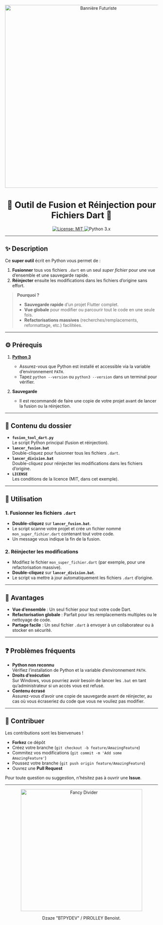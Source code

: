 <p align="center">
  <img src="https://i.postimg.cc/8zGH5WjN/dzaze-banner.png" alt="Bannière Futuriste" width="600">
</p>

<h1 align="center">🚀 Outil de Fusion et Réinjection pour Fichiers Dart 🚀</h1>

<p align="center">
  <!-- Badge de licence (exemple MIT) -->
  <a href="LICENSE">
    <img src="https://img.shields.io/badge/license-MIT-blue.svg" alt="License: MIT">
  </a>
  <!-- Badge Python -->
  <img src="https://img.shields.io/badge/python-3.x-blue.svg" alt="Python 3.x">
  <!-- Autre badge de votre choix (version, etc.) -->
</p>

---

## ✨ Description

Ce **super outil** écrit en Python vous permet de :
1. **Fusionner** tous vos fichiers `.dart` en un seul _super fichier_ pour une vue d’ensemble et une sauvegarde rapide.
2. **Réinjecter** ensuite les modifications dans les fichiers d’origine sans effort.

> **Pourquoi ?**  
> - **Sauvegarde rapide** d’un projet Flutter complet.  
> - **Vue globale** pour modifier ou parcourir tout le code en une seule fois.  
> - **Refactorisations massives** (recherches/remplacements, reformattage, etc.) facilitées.

---

## ⚙️ Prérequis

1. **[Python 3](https://www.python.org/downloads/)**  
   - Assurez-vous que Python est installé et accessible via la variable d’environnement `PATH`.  
   - Tapez `python --version` ou `python3 --version` dans un terminal pour vérifier.

2. **Sauvegarde**  
   - Il est recommandé de faire une copie de votre projet avant de lancer la fusion ou la réinjection.

---

## 📁 Contenu du dossier

- **`fusion_tool_dart.py`**  
  Le script Python principal (fusion et réinjection).
- **`lancer_fusion.bat`**  
  Double-cliquez pour fusionner tous les fichiers `.dart`.
- **`lancer_division.bat`**  
  Double-cliquez pour réinjecter les modifications dans les fichiers d’origine.
- **`LICENSE`**  
  Les conditions de la licence (MIT, dans cet exemple).

---

## 🚀 Utilisation

### 1. Fusionner les fichiers `.dart`
- **Double-cliquez** sur **`lancer_fusion.bat`**.
- Le script scanne votre projet et crée un fichier nommé `mon_super_fichier.dart` contenant tout votre code.
- Un message vous indique la fin de la fusion.

### 2. Réinjecter les modifications
- Modifiez le fichier `mon_super_fichier.dart` (par exemple, pour une refactorisation massive).
- **Double-cliquez** sur **`lancer_division.bat`**.
- Le script va mettre à jour automatiquement les fichiers `.dart` d’origine.

---

## 🌟 Avantages

- **Vue d’ensemble** : Un seul fichier pour tout votre code Dart.  
- **Refactorisation globale** : Parfait pour les remplacements multiples ou le nettoyage de code.  
- **Partage facile** : Un seul fichier `.dart` à envoyer à un collaborateur ou à stocker en sécurité.

---

## ❓ Problèmes fréquents

- **Python non reconnu**  
  Vérifiez l’installation de Python et la variable d’environnement `PATH`.  
- **Droits d’exécution**  
  Sur Windows, vous pourriez avoir besoin de lancer les `.bat` en tant qu’administrateur si un accès vous est refusé.  
- **Contenu écrasé**  
  Assurez-vous d’avoir une copie de sauvegarde avant de réinjecter, au cas où vous écraseriez du code que vous ne vouliez pas modifier.

---

## 🙌 Contribuer

Les contributions sont les bienvenues !  
- **Forkez** ce dépôt  
- Créez votre branche (`git checkout -b feature/AmazingFeature`)  
- Commitez vos modifications (`git commit -m 'Add some AmazingFeature'`)  
- Poussez votre branche (`git push origin feature/AmazingFeature`)  
- Ouvrez une **Pull Request**

Pour toute question ou suggestion, n’hésitez pas à ouvrir une **Issue**. 

---

<p align="center">
  <img src="https://i.postimg.cc/NMbM13xd/divider.png" alt="Fancy Divider" width="400">
</p>

<p align="center">
  Dzaze "BTPYDEV" / PIROLLEY Benoist.
</p>
